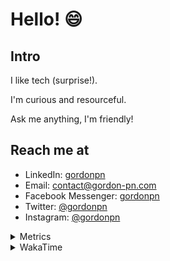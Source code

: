 # Hello! 😄

## Intro

I like tech (surprise!).

I'm curious and resourceful.

Ask me anything, I'm friendly!

## Reach me at

- LinkedIn: [gordonpn](https://www.linkedin.com/in/gordonpn/)
- Email: [contact@gordon-pn.com](mailto:contact@gordon-pn.com)
- Facebook Messenger: [gordonpn](https://www.messenger.com/t/Gordonpn)
- Twitter: [@gordonpn](https://twitter.com/Gordonpn)
- Instagram: [@gordonpn](https://www.instagram.com/gordonpn/)

<details>
  <summary>Metrics</summary>

  <img align="center" src="https://github.com/gordonpn/gordonpn/blob/master/github-metrics.svg" alt="GitHub Metrics">

</details>

<details>
  <summary>WakaTime</summary>

  <!--START_SECTION:waka-->
📊 **This Week I Spent My Time On** 

```text
💬 Programming Languages: 
Java                     11 hrs 7 mins       █████████████████░░░░░░░░   69.98 % 
Brazil Dependency Config 1 hr 57 mins        ███░░░░░░░░░░░░░░░░░░░░░░   12.33 % 
XML                      1 hr 44 mins        ███░░░░░░░░░░░░░░░░░░░░░░   10.98 % 
Bash                     46 mins             █░░░░░░░░░░░░░░░░░░░░░░░░   04.85 % 
TypeScript               7 mins              ░░░░░░░░░░░░░░░░░░░░░░░░░   00.77 % 

🔥 Editors: 
IntelliJ IDEA            15 hrs 4 mins       ████████████████████████░   94.89 % 
VS Code                  48 mins             █░░░░░░░░░░░░░░░░░░░░░░░░   05.11 % 
```


 Last Updated on 20/08/2024 16:22:54 UTC
<!--END_SECTION:waka-->
</details>

